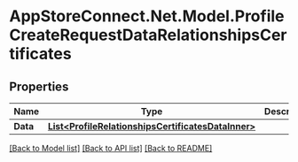 # AppStoreConnect.Net.Model.ProfileCreateRequestDataRelationshipsCertificates

## Properties

Name | Type | Description | Notes
------------ | ------------- | ------------- | -------------
**Data** | [**List&lt;ProfileRelationshipsCertificatesDataInner&gt;**](ProfileRelationshipsCertificatesDataInner.md) |  | 

[[Back to Model list]](../README.md#documentation-for-models) [[Back to API list]](../README.md#documentation-for-api-endpoints) [[Back to README]](../README.md)

